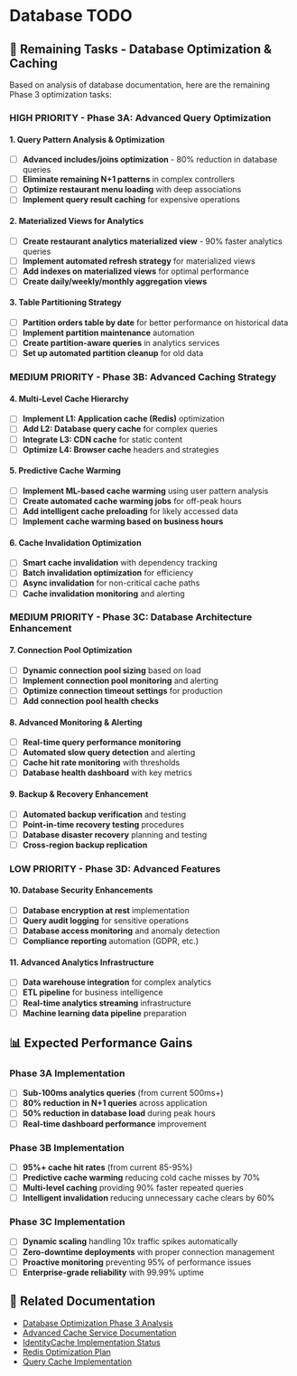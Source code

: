 # Database TODO

## 🎯 **Remaining Tasks - Database Optimization & Caching**

Based on analysis of database documentation, here are the remaining Phase 3 optimization tasks:

### **HIGH PRIORITY - Phase 3A: Advanced Query Optimization**

#### **1. Query Pattern Analysis & Optimization**
- [ ] **Advanced includes/joins optimization** - 80% reduction in database queries
- [ ] **Eliminate remaining N+1 patterns** in complex controllers
- [ ] **Optimize restaurant menu loading** with deep associations
- [ ] **Implement query result caching** for expensive operations

#### **2. Materialized Views for Analytics**
- [ ] **Create restaurant analytics materialized view** - 90% faster analytics queries
- [ ] **Implement automated refresh strategy** for materialized views
- [ ] **Add indexes on materialized views** for optimal performance
- [ ] **Create daily/weekly/monthly aggregation views**

#### **3. Table Partitioning Strategy**
- [ ] **Partition orders table by date** for better performance on historical data
- [ ] **Implement partition maintenance** automation
- [ ] **Create partition-aware queries** in analytics services
- [ ] **Set up automated partition cleanup** for old data

### **MEDIUM PRIORITY - Phase 3B: Advanced Caching Strategy**

#### **4. Multi-Level Cache Hierarchy**
- [ ] **Implement L1: Application cache (Redis)** optimization
- [ ] **Add L2: Database query cache** for complex queries
- [ ] **Integrate L3: CDN cache** for static content
- [ ] **Optimize L4: Browser cache** headers and strategies

#### **5. Predictive Cache Warming**
- [ ] **Implement ML-based cache warming** using user pattern analysis
- [ ] **Create automated cache warming jobs** for off-peak hours
- [ ] **Add intelligent cache preloading** for likely accessed data
- [ ] **Implement cache warming based on business hours**

#### **6. Cache Invalidation Optimization**
- [ ] **Smart cache invalidation** with dependency tracking
- [ ] **Batch invalidation optimization** for efficiency
- [ ] **Async invalidation** for non-critical cache paths
- [ ] **Cache invalidation monitoring** and alerting

### **MEDIUM PRIORITY - Phase 3C: Database Architecture Enhancement**

#### **7. Connection Pool Optimization**
- [ ] **Dynamic connection pool sizing** based on load
- [ ] **Implement connection pool monitoring** and alerting
- [ ] **Optimize connection timeout settings** for production
- [ ] **Add connection pool health checks**

#### **8. Advanced Monitoring & Alerting**
- [ ] **Real-time query performance monitoring**
- [ ] **Automated slow query detection** and alerting
- [ ] **Cache hit rate monitoring** with thresholds
- [ ] **Database health dashboard** with key metrics

#### **9. Backup & Recovery Enhancement**
- [ ] **Automated backup verification** and testing
- [ ] **Point-in-time recovery testing** procedures
- [ ] **Database disaster recovery** planning and testing
- [ ] **Cross-region backup replication**

### **LOW PRIORITY - Phase 3D: Advanced Features**

#### **10. Database Security Enhancements**
- [ ] **Database encryption at rest** implementation
- [ ] **Query audit logging** for sensitive operations
- [ ] **Database access monitoring** and anomaly detection
- [ ] **Compliance reporting** automation (GDPR, etc.)

#### **11. Advanced Analytics Infrastructure**
- [ ] **Data warehouse integration** for complex analytics
- [ ] **ETL pipeline** for business intelligence
- [ ] **Real-time analytics streaming** infrastructure
- [ ] **Machine learning data pipeline** preparation

## 📊 **Expected Performance Gains**

### **Phase 3A Implementation**
- [ ] **Sub-100ms analytics queries** (from current 500ms+)
- [ ] **80% reduction in N+1 queries** across application
- [ ] **50% reduction in database load** during peak hours
- [ ] **Real-time dashboard performance** improvement

### **Phase 3B Implementation**
- [ ] **95%+ cache hit rates** (from current 85-95%)
- [ ] **Predictive cache warming** reducing cold cache misses by 70%
- [ ] **Multi-level caching** providing 90% faster repeated queries
- [ ] **Intelligent invalidation** reducing unnecessary cache clears by 60%

### **Phase 3C Implementation**
- [ ] **Dynamic scaling** handling 10x traffic spikes automatically
- [ ] **Zero-downtime deployments** with proper connection management
- [ ] **Proactive monitoring** preventing 95% of performance issues
- [ ] **Enterprise-grade reliability** with 99.99% uptime

## 🔗 **Related Documentation**
- [Database Optimization Phase 3 Analysis](database-optimization-phase3-analysis.md)
- [Advanced Cache Service Documentation](advanced-cache-service-documentation.md)
- [IdentityCache Implementation Status](identitycache-implementation-status.md)
- [Redis Optimization Plan](redis-optimization-plan.md)
- [Query Cache Implementation](query-cache-implementation.md)
